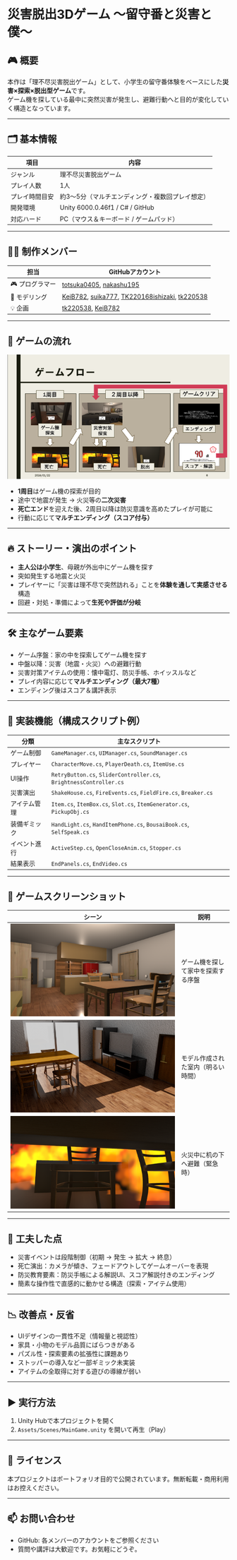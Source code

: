 # 災害脱出3Dゲーム 〜留守番と災害と僕〜

## 🎮 概要

本作は「理不尽災害脱出ゲーム」として、小学生の留守番体験をベースにした**災害×探索×脱出型ゲーム**です。  
ゲーム機を探している最中に突然災害が発生し、避難行動へと目的が変化していく構造となっています。

---

## 🗂 基本情報

| 項目 | 内容 |
|------|------|
| ジャンル | 理不尽災害脱出ゲーム |
| プレイ人数 | 1人 |
| プレイ時間目安 | 約3〜5分（マルチエンディング・複数回プレイ想定） |
| 開発環境 | Unity 6000.0.46f1 / C# / GitHub |
| 対応ハード | PC（マウス＆キーボード / ゲームパッド） |

---

## 🧑‍💻 制作メンバー

| 担当 | GitHubアカウント |
|------|------------------|
| 🎮 プログラマー | [totsuka0405](https://github.com/totsuka0405), [nakashu195](https://github.com/nakashu195) |
| 🎨 モデリング | [KeiB782](https://github.com/KeiB782), [suika777](https://github.com/suika777), [TK220168ishizaki](https://github.com/TK220168ishizaki), [tk220538](https://github.com/tk220538) |
| 💡 企画 | [tk220538](https://github.com/tk220538), [KeiB782](https://github.com/KeiB782) |

---

## 🧭 ゲームの流れ

![ゲームフロー](./readme_images/gameflow.png)

- **1周目**はゲーム機の探索が目的
- 途中で地震が発生 → 火災等の**二次災害**
- **死亡エンド**を迎えた後、2周目以降は防災意識を高めたプレイが可能に
- 行動に応じて**マルチエンディング（スコア付与）**

---

## 🔥 ストーリー・演出のポイント

- **主人公は小学生**、母親が外出中にゲーム機を探す
- 突如発生する地震と火災
- プレイヤーに「災害は理不尽で突然訪れる」ことを**体験を通して実感させる**構造
- 回避・対処・準備によって**生死や評価が分岐**

---

## 🛠 主なゲーム要素

- ゲーム序盤：家の中を探索してゲーム機を探す
- 中盤以降：災害（地震・火災）への避難行動
- 災害対策アイテムの使用：懐中電灯、防災手帳、ホイッスルなど
- プレイ内容に応じて**マルチエンディング（最大7種）**
- エンディング後はスコア＆講評表示

---

## 🧰 実装機能（構成スクリプト例）

| 分類 | 主なスクリプト |
|------|----------------|
| ゲーム制御 | `GameManager.cs`, `UIManager.cs`, `SoundManager.cs` |
| プレイヤー | `CharacterMove.cs`, `PlayerDeath.cs`, `ItemUse.cs` |
| UI操作 | `RetryButton.cs`, `SliderController.cs`, `BrightnessController.cs` |
| 災害演出 | `ShakeHouse.cs`, `FireEvents.cs`, `FieldFire.cs`, `Breaker.cs` |
| アイテム管理 | `Item.cs`, `ItemBox.cs`, `Slot.cs`, `ItemGenerator.cs`, `PickupObj.cs` |
| 装備ギミック | `HandLight.cs`, `HandItemPhone.cs`, `BousaiBook.cs`, `SelfSpeak.cs` |
| イベント進行 | `ActiveStep.cs`, `OpenCloseAnim.cs`, `Stopper.cs` |
| 結果表示 | `EndPanels.cs`, `EndVideo.cs` |

---

## 📸 ゲームスクリーンショット

| シーン | 説明 |
|-------|------|
| ![リビングの様子](./readme_images/screenshot1.png) | ゲーム機を探して家中を探索する序盤 |
| ![日中のリビング](./readme_images/screenshot2.png) | モデル作成された室内（明るい時間） |
| ![火災時に机の下へ避難](./readme_images/screenshot3.png) | 火災中に机の下へ避難（緊急時） |

---

## 🎯 工夫した点

- 災害イベントは段階制御（初期 → 発生 → 拡大 → 終息）
- 死亡演出：カメラが傾き、フェードアウトしてゲームオーバーを表現
- 防災教育要素：防災手帳による解説UI、スコア解説付きのエンディング
- 簡素な操作性で直感的に動かせる構造（探索・アイテム使用）

---

## 📉 改善点・反省

- UIデザインの一貫性不足（情報量と視認性）
- 家具・小物のモデル品質にばらつきがある
- パズル性・探索要素の拡張性に課題あり
- ストッパーの導入など一部ギミック未実装
- アイテムの全取得に対する遊びの導線が弱い

---

## ▶ 実行方法

1. Unity Hubで本プロジェクトを開く
2. `Assets/Scenes/MainGame.unity` を開いて再生（Play）

---

## 📜 ライセンス

本プロジェクトはポートフォリオ目的で公開されています。無断転載・商用利用はお控えください。

---

## 📫 お問い合わせ

- GitHub: 各メンバーのアカウントをご参照ください
- 質問や講評は大歓迎です。お気軽にどうぞ。
